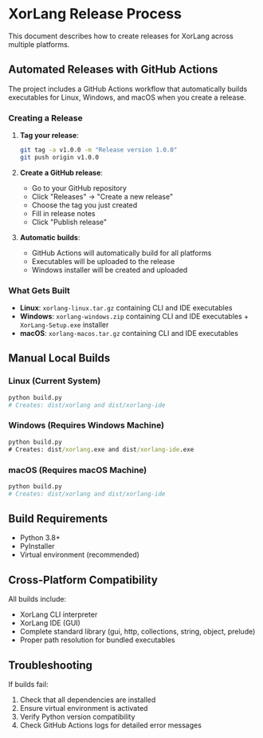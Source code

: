 # XorLang Release Process

This document describes how to create releases for XorLang across multiple platforms.

## Automated Releases with GitHub Actions

The project includes a GitHub Actions workflow that automatically builds executables for Linux, Windows, and macOS when you create a release.

### Creating a Release

1. **Tag your release**:
   ```bash
   git tag -a v1.0.0 -m "Release version 1.0.0"
   git push origin v1.0.0
   ```

2. **Create a GitHub release**:
   - Go to your GitHub repository
   - Click "Releases" → "Create a new release"
   - Choose the tag you just created
   - Fill in release notes
   - Click "Publish release"

3. **Automatic builds**:
   - GitHub Actions will automatically build for all platforms
   - Executables will be uploaded to the release
   - Windows installer will be created and uploaded

### What Gets Built

- **Linux**: `xorlang-linux.tar.gz` containing CLI and IDE executables
- **Windows**: `xorlang-windows.zip` containing CLI and IDE executables + `XorLang-Setup.exe` installer
- **macOS**: `xorlang-macos.tar.gz` containing CLI and IDE executables

## Manual Local Builds

### Linux (Current System)
```bash
python build.py
# Creates: dist/xorlang and dist/xorlang-ide
```

### Windows (Requires Windows Machine)
```cmd
python build.py
# Creates: dist/xorlang.exe and dist/xorlang-ide.exe
```

### macOS (Requires macOS Machine)
```bash
python build.py
# Creates: dist/xorlang and dist/xorlang-ide
```

## Build Requirements

- Python 3.8+
- PyInstaller
- Virtual environment (recommended)

## Cross-Platform Compatibility

All builds include:
- XorLang CLI interpreter
- XorLang IDE (GUI)
- Complete standard library (gui, http, collections, string, object, prelude)
- Proper path resolution for bundled executables

## Troubleshooting

If builds fail:
1. Check that all dependencies are installed
2. Ensure virtual environment is activated
3. Verify Python version compatibility
4. Check GitHub Actions logs for detailed error messages
